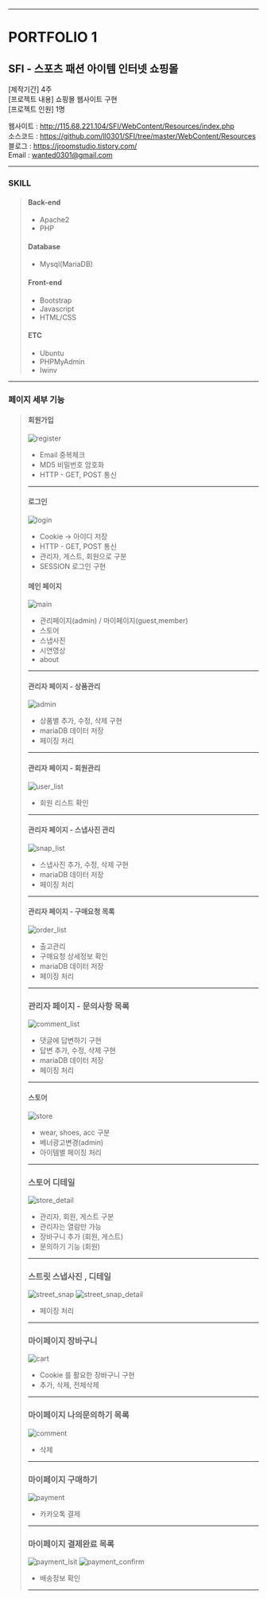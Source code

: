 * * *
# PORTFOLIO 1 
## SFI - 스포츠 패션 아이템 인터넷 쇼핑몰 

[제작기간] 4주     
[프로젝트 내용] 쇼핑몰 웹사이트 구현    
[프로젝트 인원] 1명    

웹사이트 : <http://115.68.221.104/SFI/WebContent/Resources/index.php>    
소스코드 : <https://github.com/ll0301/SFI/tree/master/WebContent/Resources>    
블로그 : <https://jroomstudio.tistory.com/>    
Email : <wanted0301@gmail.com>    
* * *
### SKILL
  > #### Back-end    
  >  * Apache2  
  >  * PHP  
  > #### Database   
  >  * Mysql(MariaDB)
  > #### Front-end    
  >  * Bootstrap  
  >  * Javascript  
  >  * HTML/CSS
  > #### ETC    
  >  * Ubuntu  
  >  * PHPMyAdmin  
  >  * Iwinv  
* * *
### 페이지 세부 기능 
  > #### 회원가입 
  > ![register](./Image/register.JPG)
  > * Email 중복체크    
  > * MD5 비밀번호 암호화    
  > * HTTP - GET, POST 통신    
  > * * *
  > #### 로그인 
  > ![login](./Image/login.JPG)
  > * Cookie -> 아이디 저장
  > * HTTP - GET, POST 통신
  > * 관리자, 게스트, 회원으로 구분 
  > * SESSION 로그인 구현 
  > #### 메인 페이지
  > ![main](./Image/main.JPG)
  > * 관리페이지(admin) / 마이페이지(guest,member)    
  > * 스토어    
  > * 스냅사진    
  > * 시연영상    
  > * about    
  > * * * 
  > #### 관리자 페이지 - 상품관리 
  > ![admin](./Image/admin_page.JPG)
  > * 상품별 추가, 수정, 삭제 구현    
  > * mariaDB 데이터 저장    
  > * 페이징 처리    
  > * * *
  > #### 관리자 페이지 - 회원관리
  > ![user_list](./Image/admin_user_list.JPG)
  > * 회원 리스트 확인    
  > * * *
  > #### 관리자 페이지 - 스냅사진 관리
  > ![snap_list](./Image/admin_snap_list.JPG)
  > * 스냅사진 추가, 수정, 삭제 구현    
  > * mariaDB 데이터 저장    
  > * 페이징 처리    
  > * * *
  > #### 관리자 페이지 - 구매요청 목록 
  > ![order_list](./Image/admin_order_list.JPG)
  > * 출고관리    
  > * 구매요청 상세정보 확인    
  > * mariaDB 데이터 저장    
  > * 페이징 처리 
  > * * *
  > ### 관리자 페이지 - 문의사항 목록 
  > ![comment_list](./Image/admin_comment_list.JPG)
  > * 댓글에 답변하기 구현 
  > * 답변 추가, 수정, 삭제 구현 
  > * mariaDB 데이터 저장    
  > * 페이징 처리 
  > * * *
  > #### 스토어 
  > ![store](./Image/store.JPG)
  > * wear, shoes, acc 구분    
  > * 베너광고변경(admin)    
  > * 아이템별 페이징 처리    
  > * * *
  > ### 스토어 디테일 
  > ![store_detail](./Image/store_detail.JPG)
  > * 관리자, 회원, 게스트 구분 
  > * 관리자는 열람만 가능 
  > * 장바구니 추가 (회원, 게스트)
  > * 문의하기 기능 (회원)
  > * * *
  > ### 스트릿 스냅사진 , 디테일 
  > ![street_snap](./Image/street_snap.JPG)
  > ![street_snap_detail](./Image/street_snap_detail.JPG)
  > * 페이징 처리 
  > * * *
  > ### 마이페이지 장바구니
  > ![cart](./Image/cart.JPG)
  > * Cookie 를 활요한 장바구니 구현    
  > * 추가, 삭제, 전체삭제   
  > * * *
  > ### 마이페이지 나의문의하기 목록 
  > ![comment](./Image/comment.JPG)  
  > * 삭제 
  > * * *
  > ### 마이페이지 구매하기
  > ![payment](./Image/payment.JPG) 
  > * 카카오톡 결제 
  > * * *
  > ### 마이페이지 결제완료 목록
  > ![payment_lsit](./Image/payment_list.JPG)
  > ![payment_confirm](./Image/payment_confirm.JPG)
  > * 배송정보 확인
  > * * *
